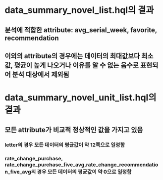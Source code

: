 # data_summary_novel_list.hql의 결과
## 분석에 적합한 attribute: avg_serial_week, favorite, recommendation
## 이외의 attribute의 경우에는 데이터의 최대값보다 최소값, 평균이 높게 나오거나 이유를 알 수 없는 음수로 표현되어 분석 대상에서 제외됨

# data_summary_novel_unit_list.hql의 결과
## 모든 attribute가 비교적 정상적인 값을 가지고 있음
### letter의 경우 모든 데이터의 평균값이 약 12쪽으로 일정함
### rate_change_purchase, rate_change_purchase_five_avg,rate_change_recommendation_five_avg의 경우 모든 데이터의 평균값이 약 0으로 일정함